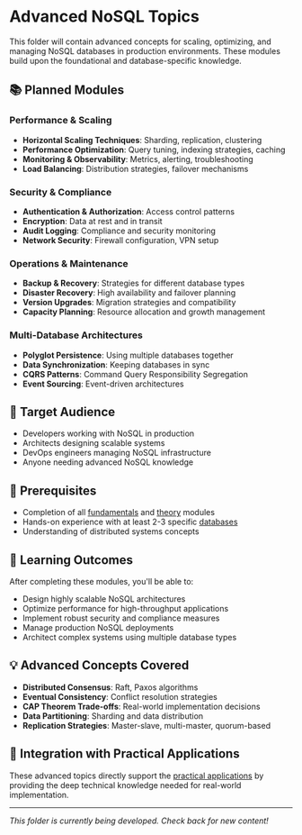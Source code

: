# Advanced NoSQL Topics

This folder will contain advanced concepts for scaling, optimizing, and managing NoSQL databases in production environments. These modules build upon the foundational and database-specific knowledge.

## 📚 Planned Modules

### Performance & Scaling
- **Horizontal Scaling Techniques**: Sharding, replication, clustering
- **Performance Optimization**: Query tuning, indexing strategies, caching
- **Monitoring & Observability**: Metrics, alerting, troubleshooting
- **Load Balancing**: Distribution strategies, failover mechanisms

### Security & Compliance
- **Authentication & Authorization**: Access control patterns
- **Encryption**: Data at rest and in transit
- **Audit Logging**: Compliance and security monitoring
- **Network Security**: Firewall configuration, VPN setup

### Operations & Maintenance
- **Backup & Recovery**: Strategies for different database types
- **Disaster Recovery**: High availability and failover planning
- **Version Upgrades**: Migration strategies and compatibility
- **Capacity Planning**: Resource allocation and growth management

### Multi-Database Architectures
- **Polyglot Persistence**: Using multiple databases together
- **Data Synchronization**: Keeping databases in sync
- **CQRS Patterns**: Command Query Responsibility Segregation
- **Event Sourcing**: Event-driven architectures

## 🎯 Target Audience

- Developers working with NoSQL in production
- Architects designing scalable systems
- DevOps engineers managing NoSQL infrastructure
- Anyone needing advanced NoSQL knowledge

## 📖 Prerequisites

- Completion of all [fundamentals](../fundamentals/) and [theory](../theory/) modules
- Hands-on experience with at least 2-3 specific [databases](../databases/)
- Understanding of distributed systems concepts

## 🚀 Learning Outcomes

After completing these modules, you'll be able to:
- Design highly scalable NoSQL architectures
- Optimize performance for high-throughput applications
- Implement robust security and compliance measures
- Manage production NoSQL deployments
- Architect complex systems using multiple database types

## 💡 Advanced Concepts Covered

- **Distributed Consensus**: Raft, Paxos algorithms
- **Eventual Consistency**: Conflict resolution strategies
- **CAP Theorem Trade-offs**: Real-world implementation decisions
- **Data Partitioning**: Sharding and data distribution
- **Replication Strategies**: Master-slave, multi-master, quorum-based

## 🔗 Integration with Practical Applications

These advanced topics directly support the [practical applications](../practical/) by providing the deep technical knowledge needed for real-world implementation.

---

*This folder is currently being developed. Check back for new content!*